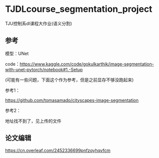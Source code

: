 # TJDLcourse_segmentation_project
TJU控制系dl课程大作业(语义分割)
## 参考

模型：UNet

code：https://www.kaggle.com/code/gokulkarthik/image-segmentation-with-unet-pytorch/notebook#1.-Setup

(可能有一些问题，下面这个作为参考，但是之前显存不够没跑起来)

参考1：

https://github.com/tomasamado/cityscapes-image-segmentation

参考2：

地址找不到了，见上传的文件


## 论文编辑

https://cn.overleaf.com/2452336699pnfzqyhqvfcm
